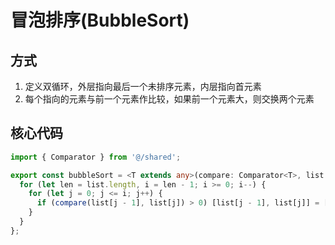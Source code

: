 # 冒泡排序(BubbleSort)

## 方式

1. 定义双循环，外层指向最后一个未排序元素，内层指向首元素
1. 每个指向的元素与前一个元素作比较，如果前一个元素大，则交换两个元素

## 核心代码

```ts
import { Comparator } from '@/shared';

export const bubbleSort = <T extends any>(compare: Comparator<T>, list: T[]) => {
  for (let len = list.length, i = len - 1; i >= 0; i--) {
    for (let j = 0; j <= i; j++) {
      if (compare(list[j - 1], list[j]) > 0) [list[j - 1], list[j]] = [list[j], list[j - 1]];
    }
  }
};
```
